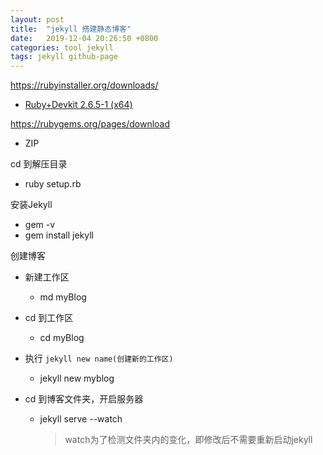 ```yaml
---
layout: post
title:  "jekyll 搭建静态博客"
date:   2019-12-04 20:26:50 +0800
categories: tool jekyll
tags: jekyll github-page
---
```




<https://rubyinstaller.org/downloads/>

- [Ruby+Devkit 2.6.5-1 (x64)](https://github.com/oneclick/rubyinstaller2/releases/download/RubyInstaller-2.6.5-1/rubyinstaller-devkit-2.6.5-1-x64.exe)



<https://rubygems.org/pages/download>

* ZIP



cd 到解压目录

- ruby setup.rb



安装Jekyll

- gem -v
- gem install jekyll



创建博客

- 新建工作区

  - md myBlog
- cd 到工作区

  - cd myBlog
- 执行 `jekyll new name(创建新的工作区)`

  - jekyll new myblog

- cd 到博客文件夹，开启服务器

  - jekyll serve --watch

    > watch为了检测文件夹内的变化，即修改后不需要重新启动jekyll